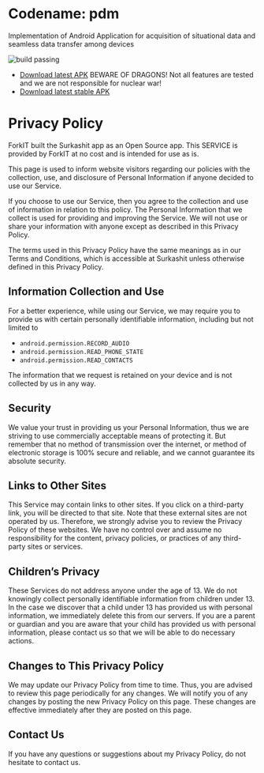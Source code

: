 # Codename: pdm
Implementation of Android Application for acquisition of situational data and seamless data transfer among devices

![build passing](https://travis-ci.org/ItsForkIT/pdm.svg?branch=master)

* [Download latest APK](https://github.com/ItsForkIT/pdm/releases/latest) BEWARE OF DRAGONS! Not all features are tested and we are not responsible for nuclear war!  
* [Download latest stable APK](https://github.com/ItsForkIT/pdm/releases/download/v69/Surakshit_New_UI.apk)
 
# Privacy Policy

ForkIT built the Surkashit app as an Open Source app. This SERVICE is provided by ForkIT at no cost and is intended for use as is.

This page is used to inform website visitors regarding our policies with the collection, use, and disclosure of Personal Information if anyone decided to use our Service.

If you choose to use our Service, then you agree to the collection and use of information in relation to this policy. The Personal Information that we collect is used for providing and improving the Service. We will not use or share your information with anyone except as described in this Privacy Policy.

The terms used in this Privacy Policy have the same meanings as in our Terms and Conditions, which is accessible at Surkashit unless otherwise defined in this Privacy Policy.

## Information Collection and Use

For a better experience, while using our Service, we may require you to provide us with certain personally identifiable information, including but not limited to
* `android.permission.RECORD_AUDIO`
* `android.permission.READ_PHONE_STATE`
* `android.permission.READ_CONTACTS`  

The information that we request is retained on your device and is not collected by us in any way.

## Security

We value your trust in providing us your Personal Information, thus we are striving to use commercially acceptable means of protecting it. But remember that no method of transmission over the internet, or method of electronic storage is 100% secure and reliable, and we cannot guarantee its absolute security.

## Links to Other Sites

This Service may contain links to other sites. If you click on a third-party link, you will be directed to that site. Note that these external sites are not operated by us. Therefore, we strongly advise you to review the Privacy Policy of these websites. We have no control over and assume no responsibility for the content, privacy policies, or practices of any third-party sites or services.

## Children’s Privacy

These Services do not address anyone under the age of 13. We do not knowingly collect personally identifiable information from children under 13. In the case we discover that a child under 13 has provided us with personal information, we immediately delete this from our servers. If you are a parent or guardian and you are aware that your child has provided us with personal information, please contact us so that we will be able to do necessary actions.

## Changes to This Privacy Policy

We may update our Privacy Policy from time to time. Thus, you are advised to review this page periodically for any changes. We will notify you of any changes by posting the new Privacy Policy on this page. These changes are effective immediately after they are posted on this page.

## Contact Us

If you have any questions or suggestions about my Privacy Policy, do not hesitate to contact us.
